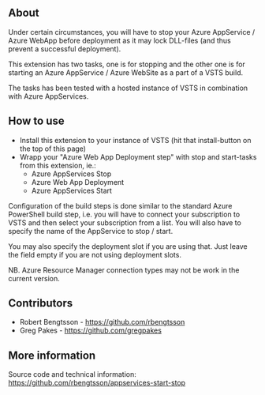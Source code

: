 ## About ##

Under certain circumstances, you will have to stop your Azure AppService / Azure WebApp before deployment as it may lock DLL-files (and thus prevent a successful deployment).

This extension has two tasks, one is for stopping and the other one is for starting an Azure AppService / Azure WebSite as a part of a VSTS build.

The tasks has been tested with a hosted instance of VSTS in combination with Azure AppServices.



## How to use ##

 * Install this extension to your instance of VSTS (hit that install-button on the top of this page)
 * Wrapp your "Azure Web App Deployment step" with stop and start-tasks from this extension, ie.:
   * Azure AppServices Stop
   * Azure Web App Deployment
   * Azure AppServices Start

Configuration of the build steps is done similar to the standard Azure PowerShell build step, i.e. you will have to connect your subscription to VSTS and then select your subscription from a list. You will also have to specify the name of the AppService to stop / start.

You may also specify the deployment slot if you are using that. Just leave the field empty if you are not using deployment slots.

NB. Azure Resource Manager connection types may not be work in the current version.


## Contributors ##

 * Robert Bengtsson - https://github.com/rbengtsson
 * Greg Pakes - https://github.com/gregpakes


## More information ##

Source code and technical information:
https://github.com/rbengtsson/appservices-start-stop